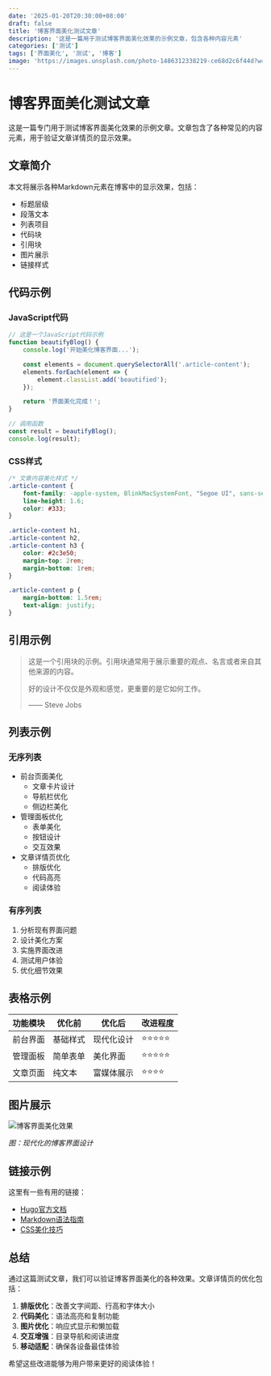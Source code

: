 ```yaml
---
date: '2025-01-20T20:30:00+08:00'
draft: false
title: '博客界面美化测试文章'
description: '这是一篇用于测试博客界面美化效果的示例文章，包含各种内容元素'
categories: ['测试']
tags: ['界面美化', '测试', '博客']
image: 'https://images.unsplash.com/photo-1486312338219-ce68d2c6f44d?w=800&h=400&fit=crop'
---
```


# 博客界面美化测试文章

这是一篇专门用于测试博客界面美化效果的示例文章。文章包含了各种常见的内容元素，用于验证文章详情页的显示效果。

## 文章简介

本文将展示各种Markdown元素在博客中的显示效果，包括：

- 标题层级
- 段落文本
- 列表项目
- 代码块
- 引用块
- 图片展示
- 链接样式

## 代码示例

### JavaScript代码

```javascript
// 这是一个JavaScript代码示例
function beautifyBlog() {
    console.log('开始美化博客界面...');

    const elements = document.querySelectorAll('.article-content');
    elements.forEach(element => {
        element.classList.add('beautified');
    });

    return '界面美化完成！';
}

// 调用函数
const result = beautifyBlog();
console.log(result);
```

### CSS样式

```css
/* 文章内容美化样式 */
.article-content {
    font-family: -apple-system, BlinkMacSystemFont, "Segoe UI", sans-serif;
    line-height: 1.6;
    color: #333;
}

.article-content h1,
.article-content h2,
.article-content h3 {
    color: #2c3e50;
    margin-top: 2rem;
    margin-bottom: 1rem;
}

.article-content p {
    margin-bottom: 1.5rem;
    text-align: justify;
}
```

## 引用示例

> 这是一个引用块的示例。引用块通常用于展示重要的观点、名言或者来自其他来源的内容。
>
> 好的设计不仅仅是外观和感觉，更重要的是它如何工作。
>
> —— Steve Jobs

## 列表示例

### 无序列表

- 前台页面美化
  - 文章卡片设计
  - 导航栏优化
  - 侧边栏美化
- 管理面板优化
  - 表单美化
  - 按钮设计
  - 交互效果
- 文章详情页优化
  - 排版优化
  - 代码高亮
  - 阅读体验

### 有序列表

1. 分析现有界面问题
2. 设计美化方案
3. 实施界面改进
4. 测试用户体验
5. 优化细节效果

## 表格示例

| 功能模块 | 优化前 | 优化后 | 改进程度 |
|---------|--------|--------|----------|
| 前台界面 | 基础样式 | 现代化设计 | ⭐⭐⭐⭐⭐ |
| 管理面板 | 简单表单 | 美化界面 | ⭐⭐⭐⭐⭐ |
| 文章页面 | 纯文本 | 富媒体展示 | ⭐⭐⭐⭐ |

## 图片展示

![博客界面美化效果](https://images.unsplash.com/photo-1486312338219-ce68d2c6f44d?w=800&h=400&fit=crop)

*图：现代化的博客界面设计*

## 链接示例

这里有一些有用的链接：

- [Hugo官方文档](https://gohugo.io/documentation/)
- [Markdown语法指南](https://www.markdownguide.org/)
- [CSS美化技巧](https://css-tricks.com/)

## 总结

通过这篇测试文章，我们可以验证博客界面美化的各种效果。文章详情页的优化包括：

1. **排版优化**：改善文字间距、行高和字体大小
2. **代码美化**：语法高亮和复制功能
3. **图片优化**：响应式显示和懒加载
4. **交互增强**：目录导航和阅读进度
5. **移动适配**：确保各设备最佳体验

希望这些改进能够为用户带来更好的阅读体验！